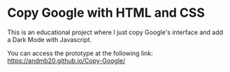 # Copy Google with HTML and CSS

This is an educational project where I just copy Google's interface and add a Dark Mode with Javascript.

You can access the prototype at the following link: https://andmb20.github.io/Copy-Google/
